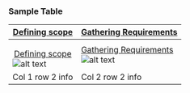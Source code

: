 ### Sample Table


| [Defining scope](https://www.google.com/) | [Gathering Requirements](https://www.google.com/) |
| ----------------------------------------- | ------------------------------------------------- |
|<p style="text-align: center; margin-bottom:0px;">[Defining scope](https://www.google.com/)</p>![alt text][img 1]                         | [Gathering Requirements](https://www.google.com/)<br>![alt text][img 2]                                |
| Col 1 row 2 info                          | Col 2 row 2 info                                  |


[img 1]: https://static.thenounproject.com/png/2349396-200.png "Logo Title Text 2"
[img 2]: https://static.thenounproject.com/png/2349392-200.png "Logo Title Text 2"
